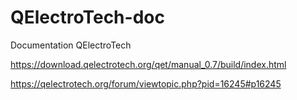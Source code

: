 # QElectroTech-doc
Documentation QElectroTech

https://download.qelectrotech.org/qet/manual_0.7/build/index.html

https://qelectrotech.org/forum/viewtopic.php?pid=16245#p16245
